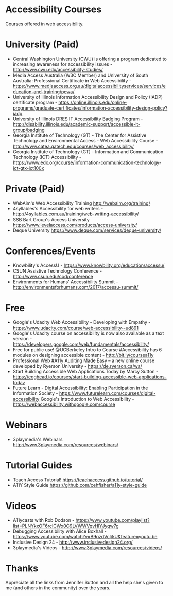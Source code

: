 # Accessibility Courses
Courses offered in web accessibility.

# University (Paid)
- Central Washington University (CWU) is offering a program dedicated to increasing awareness for accessibility issues - http://www.cwu.edu/accessibility-studies/
- Media Access Australia (W3C Member) and University of South Australia: Professional Certificate in Web Accessibility - https://www.mediaaccess.org.au/digitalaccessibilityservices/services/education-and-training/pcwa/
- University of Illinois Information Accessibility Design and Policy (IADP) certificate program - https://online.illinois.edu/online-programs/graduate-certificates/information-accessibility-design-policy?iadp
- University of Illinois DRES IT Accessibility Badging Program - http://disability.illinois.edu/academic-support/accessible-it-group/badging
- Georgia Institute of Technology (GT) - The Center for Assistive Technology and Environmental Access - Web Accessibility Course - http://www.catea.gatech.edu/courses/web_accessibility/
- Georgia Institute of Technology (GT) - Information and Communication Technology (ICT) Accessibility - https://www.edx.org/course/information-communication-technology-ict-gtx-ict100x

# Private (Paid)
- WebAim's Web Accessibility Training http://webaim.org/training/
- 4syllables's Accessibility for web writers - http://4syllables.com.au/training/web-writing-accessibility/
- SSB Bart Group's Access University https://www.levelaccess.com/products/access-university/
- Deque University https://www.deque.com/services/deque-university/

# Conferences/Events
- Knowbility's AccessU - https://www.knowbility.org/education/accessu/
- CSUN Assistive Technology Conference - http://www.csun.edu/cod/conference
- Environments for Humans' Accessibility Summit - http://environmentsforhumans.com/2017/accessu-summit/

# Free
- Google's Udacity Web Accessibility - Developing with Empathy - https://www.udacity.com/course/web-accessibility--ud891
- Google's Udacity course on accessibility is now also available as a text version - https://developers.google.com/web/fundamentals/accessibility/
- Free for public use! @UCBerkeley Intro to Course #Accessibility has 6 modules on designing accessible content - http://bit.ly/coursea11y
- Professional Web #A11y Auditing Made Easy – a new online course developed by Ryerson University - https://de.ryerson.ca/wa/
- Start Building Accessible Web Applications Today by Marcy Sutton - https://egghead.io/courses/start-building-accessible-web-applications-today
- Future Learn - Digital Accessibility: Enabling Participation in the Information Society - https://www.futurelearn.com/courses/digital-accessibility
Google's Introduction to Web Accessibility - https://webaccessibility.withgoogle.com/course

# Webinars
- 3playmedia's Webinars http://www.3playmedia.com/resources/webinars/

# Tutorial Guides
- Teach Access Tutorial! https://teachaccess.github.io/tutorial/
- A11Y Style Guide https://github.com/cehfisher/a11y-style-guide

# Videos
- A11ycasts with Rob Dodson - https://www.youtube.com/playlist?list=PLNYkxOF6rcICWx0C9LVWWVqvHlYJyqw7g
- Debugging Accessibility with Alice Boxhall - https://www.youtube.com/watch?v=B9qzdVcIj5U&feature=youtu.be
- Inclusive Design 24 - http://www.inclusivedesign24.org/
- 3playmedia's Videos - http://www.3playmedia.com/resources/videos/

# Thanks
Appreciate all the links from Jennifer Sutton and all the help she's given to me (and others in the community) over the years.
